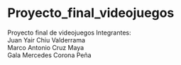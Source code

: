 # Proyecto_final_videojuegos
Proyecto final de videojuegos
Integrantes: 
<br>
Juan Yair Chiu Valderrama 
<br>
Marco Antonio Cruz Maya
<br>
Gala Mercedes Corona Peña
